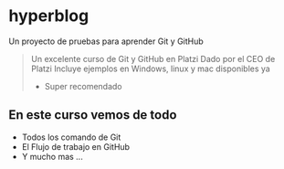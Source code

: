 # hyperblog

Un proyecto de pruebas para aprender Git y GitHub

> Un excelente curso de Git y GitHub en Platzi
> Dado por el CEO de Platzi
> Incluye ejemplos en Windows, linux y mac
> disponibles ya
> - Super recomendado

## En este curso vemos de todo
* Todos los comando de Git
* El Flujo de trabajo en GitHub
* Y mucho mas ...
